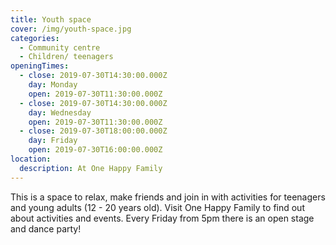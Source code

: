 ```yaml
---
title: Youth space
cover: /img/youth-space.jpg
categories:
  - Community centre
  - Children/ teenagers
openingTimes:
  - close: 2019-07-30T14:30:00.000Z
    day: Monday
    open: 2019-07-30T11:30:00.000Z
  - close: 2019-07-30T14:30:00.000Z
    day: Wednesday
    open: 2019-07-30T11:30:00.000Z
  - close: 2019-07-30T18:00:00.000Z
    day: Friday
    open: 2019-07-30T16:00:00.000Z
location:
  description: At One Happy Family
---
```

This is a space to relax, make friends and join in with activities for teenagers and young adults (12 - 20 years old). Visit One Happy Family to find out about activities and events. Every Friday from 5pm there is an open stage and dance party!
